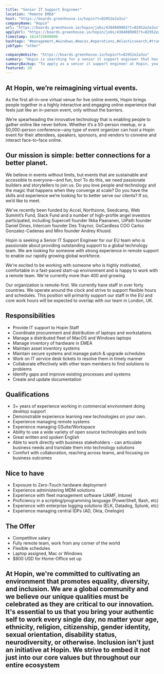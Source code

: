 ```yaml
---
title: "Senior IT Support Engineer"
location: "Remote EMEA"
host: "https://boards.greenhouse.io/hopin?t=02952e2a3us"
companyName: "Hopin"
url: "https://boards.greenhouse.io/hopin/jobs/4384089003?t=02952e2a3us"
applyUrl: "https://boards.greenhouse.io/hopin/jobs/4384089003?t=02952e2a3us#app"
timestamp: 1614729600000
hashtags: "#management,#windows,#macos,#operations,#elasticsearch,#translation,#English"
jobType: "other"

companyWebsite: "https://boards.greenhouse.io/hopin?t=02952e2a3us"
summary: "Hopin is searching for a senior it support engineer that has 3+ years of experience working in commercial environment doing desktop support."
summaryBackup: "To apply as a senior it support engineer at Hopin, you preferably need to have some knowledge of: #management, #windows, #macos."
featured: 20
---
```


## At Hopin, we’re reimagining virtual events.

As the first all-in-one virtual venue for live online events, Hopin brings people together in a highly interactive and engaging online experience that feels just like an in-person event, only without the barriers.

We’re spearheading the innovative technology that is enabling people to gather online like never before. Whether it’s a 50-person meetup, or a 50,000-person conference—any type of event organizer can host a Hopin event for their attendees, speakers, sponsors, and vendors to convene and interact face-to-face online.

## Our mission is simple: better connections for a better planet.

We believe in events without limits, but events that are sustainable and accessible to everyone—and fun, too! To do this, we need passionate builders and storytellers to join us. Do you love people and technology and the magic that happens when they converge at scale? Do you have the skills and experience we’re looking for to better serve our clients? If so, we’d like to meet.

We’ve recently been funded by Accel, Northzone, Seedcamp, Web Summit’s Fund, Slack Fund and a number of high-profile angel investors participated, including Supercell founder Ilkka Paananen, UiPath founder Daniel Dines, Intercom founder Des Traynor, GoCardless COO Carlos Gonzalez-Cadenas and Miro founder Andrey Khusid.

Hopin is seeking a Senior IT Support Engineer for our EU team who is passionate about providing outstanding support to a global technology team. We are looking for someone with strong experience in remote support to enable our rapidly growing global workforce.

We're excited to be working with someone who is highly motivated, comfortable in a fast-paced start-up environment and is happy to work with a remote team. We're currently more than 400 and growing.

Our organization is remote-first. We currently have staff in over forty countries. We operate around the clock and strive to support flexible hours and schedules. This position will primarily support our staff in the EU and core work hours will be expected to overlap with our team in London, UK.

## Responsibilities

*   Provide IT support to Hopin Staff
*   Coordinate procurement and distribution of laptops and workstations
*   Manage a distributed fleet of MacOS and Windows laptops
*   Manage inventory of hardware in EMEA
*   Maintain asset inventory systems
*   Maintain secure systems and manage patch & upgrade schedules
*   Work on IT service desk tickets to resolve them in timely manner
*   Collaborate effectively with other team members to find solutions to problems
*   Identify gaps and improve existing processes and systems
*   Create and update documentation

## Qualifications 

*   3+ years of experience working in commercial environment doing desktop support
*   Demonstrable experience learning new technologies on your own.
*   Experience managing remote systems
*   Experience managing GSuite/Workspace
*   Ability to use a wide variety of open source technologies and tools
*   Great written and spoken English
*   Able to work directly with business stakeholders - can articulate business needs and translate them into technology solutions
*   Comfort with collaboration, reaching across teams, and focusing on business outcomes

## Nice to have

*   Exposure to Zero-Touch hardware deployment
*   Experience administering MDM solutions
*   Experience with fleet management software (JAMF, Intune)
*   Proficiency in a scripting/programming language (PowerShell, Bash, etc)
*   Experience with enterprise logging solutions (ELK, Datadog, Splunk, etc)
*   Experience managing central IDPs (AD, Okta, Onelogin)

## The Offer

*   Competitive salary
*   Fully remote team, work from any corner of the world
*   Flexible schedules
*   Laptop assigned, Mac or Windows
*   $800 USD for Home-Office set up

## At Hopin, we're committed to cultivating an environment that promotes equality, diversity, and inclusion. We are a global community and we believe our unique qualities must be celebrated as they are critical to our innovation. It's essential to us that you bring your authentic self to work every single day, no matter your age, ethnicity, religion, citizenship, gender identity, sexual orientation, disability status, neurodiversity, or otherwise. Inclusion isn't just an initiative at Hopin. We strive to embed it not just into our core values but throughout our entire ecosystem
